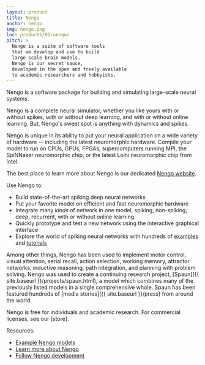 ```yaml
---
layout: product
title: Nengo
anchor: nengo
img: nengo.png
loc: products/01-nengo/
pitch: >
  Nengo is a suite of software tools
  that we develop and use to build
  large scale brain models.
  Nengo is our secret sauce,
  developed in the open and freely available
  to academic researchers and hobbyists.
---
```


Nengo is a software package for
building and simulating large-scale neural systems.

Nengo is a complete neural simulator, whether you like
yours with or without spikes, with or without deep
learning, and with or without online learning.  But,
Nengo's sweet spot is anything with dynamics and spikes.

Nengo is unique in its ability to put your neural application on
a wide variety of hardware -- including the latest neuromorphic hardware.
Compile your model to run on CPUs, GPUs, FPGAs, supercomputers running MPI, 
the SpiNNaker neuromorphic chip, or the latest Loihi neuromorphic chip from Intel.

The best place to learn more about Nengo is our dedicated [Nengo website](http://nengo.ai).

Use Nengo to:
 - Build state-of-the-art spiking deep neural networks
 - Put your favorite model on efficient and fast neuromorphic hardware
 - Integrate many *kinds* of network in one model, spiking, non-spiking, deep, recurrent, with or without online learning.
 - Quickly prototype and test a new network using the interactive graphical interface
 - Explore the world of spiking neural networks with hundreds of [examples](https://www.nengo.ai/nengo/examples.html) and [tutorials](???)


Among other things, Nengo has been used to
implement motor control, visual attention, serial recall,
action selection, working memory, attractor networks,
inductive reasoning, path integration,
and planning with problem solving.
Nengo was used to create a continuing research project,
[Spaun]({{ site.baseurl }}/projects/spaun.html),
a model which combines many
of the previously listed models
in a single comprehensive whole.  Spaun has been featured
hundreds of [media stories]({{ site.baseurl }}/press) from around the world.

Nengo is free for individuals and academic research. For commercial licenses, see our [store].

Resources:
- [Example Nengo models](https://www.nengo.ai/nengo/examples.html)
- [Learn more about Nengo](https://www.nengo.ai/)
- [Follow Nengo development](https://github.com/nengo)
